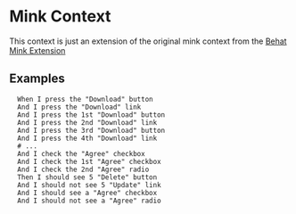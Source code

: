 Mink Context
============
This context is just an extension of the original mink context from the [Behat Mink Extension](http://extensions.behat.org/mink/)

Examples
--------

```gherkin
  When I press the "Download" button
  And I press the "Download" link
  And I press the 1st "Download" button
  And I press the 2nd "Download" link
  And I press the 3rd "Download" button
  And I press the 4th "Download" link 
  # ...
  And I check the "Agree" checkbox
  And I check the 1st "Agree" checkbox
  And I check the 2nd "Agree" radio
  Then I should see 5 "Delete" button
  And I should not see 5 "Update" link
  And I should see a "Agree" checkbox
  And I should not see a "Agree" radio
  
